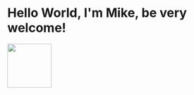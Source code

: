 # Hello World, I'm Mike, be very welcome!

<div>
    <a href="https://www.instagram.com/rivermike316/" rel="nofollow"> <img src=https://th.bing.com/th/id/R.639b3dafb544d6f061fcddd2d6686ddb?rik=IEHidTWk5C96zQ&riu=http%3a%2f%2fpluspng.com%2fimg-png%2finstagram-icon-png-instagram-icon-white-on-black-circle-1600.png&ehk=cyDxX4dphohX%2fc9tDEUk66dYCkvjq3y%2fpdXLPL9LehQ%3d&risl=&pid=ImgRaw&r=0 height=100
</div>
